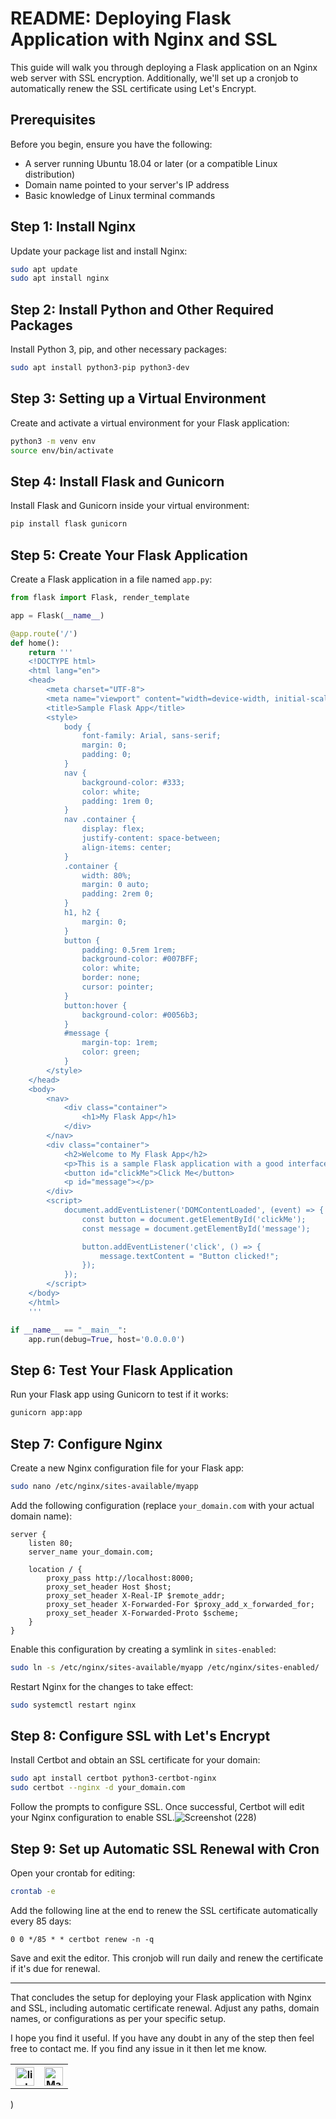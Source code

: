

# README: Deploying Flask Application with Nginx and SSL

This guide will walk you through deploying a Flask application on an Nginx web server with SSL encryption. Additionally, we'll set up a cronjob to automatically renew the SSL certificate using Let's Encrypt.

## Prerequisites

Before you begin, ensure you have the following:

- A server running Ubuntu 18.04 or later (or a compatible Linux distribution)
- Domain name pointed to your server's IP address
- Basic knowledge of Linux terminal commands

## Step 1: Install Nginx

Update your package list and install Nginx:

```bash
sudo apt update
sudo apt install nginx
```

## Step 2: Install Python and Other Required Packages

Install Python 3, pip, and other necessary packages:

```bash
sudo apt install python3-pip python3-dev
```

## Step 3: Setting up a Virtual Environment

Create and activate a virtual environment for your Flask application:

```bash
python3 -m venv env
source env/bin/activate
```

## Step 4: Install Flask and Gunicorn

Install Flask and Gunicorn inside your virtual environment:

```bash
pip install flask gunicorn
```

## Step 5: Create Your Flask Application

Create a Flask application in a file named `app.py`:

```python
from flask import Flask, render_template

app = Flask(__name__)

@app.route('/')
def home():
    return '''
    <!DOCTYPE html>
    <html lang="en">
    <head>
        <meta charset="UTF-8">
        <meta name="viewport" content="width=device-width, initial-scale=1.0">
        <title>Sample Flask App</title>
        <style>
            body {
                font-family: Arial, sans-serif;
                margin: 0;
                padding: 0;
            }
            nav {
                background-color: #333;
                color: white;
                padding: 1rem 0;
            }
            nav .container {
                display: flex;
                justify-content: space-between;
                align-items: center;
            }
            .container {
                width: 80%;
                margin: 0 auto;
                padding: 2rem 0;
            }
            h1, h2 {
                margin: 0;
            }
            button {
                padding: 0.5rem 1rem;
                background-color: #007BFF;
                color: white;
                border: none;
                cursor: pointer;
            }
            button:hover {
                background-color: #0056b3;
            }
            #message {
                margin-top: 1rem;
                color: green;
            }
        </style>
    </head>
    <body>
        <nav>
            <div class="container">
                <h1>My Flask App</h1>
            </div>
        </nav>
        <div class="container">
            <h2>Welcome to My Flask App</h2>
            <p>This is a sample Flask application with a good interface.</p>
            <button id="clickMe">Click Me</button>
            <p id="message"></p>
        </div>
        <script>
            document.addEventListener('DOMContentLoaded', (event) => {
                const button = document.getElementById('clickMe');
                const message = document.getElementById('message');

                button.addEventListener('click', () => {
                    message.textContent = "Button clicked!";
                });
            });
        </script>
    </body>
    </html>
    '''

if __name__ == "__main__":
    app.run(debug=True, host='0.0.0.0')
```

## Step 6: Test Your Flask Application

Run your Flask app using Gunicorn to test if it works:

```bash
gunicorn app:app
```

## Step 7: Configure Nginx

Create a new Nginx configuration file for your Flask app:

```bash
sudo nano /etc/nginx/sites-available/myapp
```

Add the following configuration (replace `your_domain.com` with your actual domain name):

```nginx
server {
    listen 80;
    server_name your_domain.com;

    location / {
        proxy_pass http://localhost:8000;
        proxy_set_header Host $host;
        proxy_set_header X-Real-IP $remote_addr;
        proxy_set_header X-Forwarded-For $proxy_add_x_forwarded_for;
        proxy_set_header X-Forwarded-Proto $scheme;
    }
}
```

Enable this configuration by creating a symlink in `sites-enabled`:

```bash
sudo ln -s /etc/nginx/sites-available/myapp /etc/nginx/sites-enabled/
```

Restart Nginx for the changes to take effect:

```bash
sudo systemctl restart nginx
```

## Step 8: Configure SSL with Let's Encrypt

Install Certbot and obtain an SSL certificate for your domain:

```bash
sudo apt install certbot python3-certbot-nginx
sudo certbot --nginx -d your_domain.com
```

Follow the prompts to configure SSL. Once successful, Certbot will edit your Nginx configuration to enable SSL.![Screenshot (228)](https://github.com/prateekmudgal/flask-app-deploy-with-nginx-ssl/assets/115731219/a4fb3b9f-63ab-40b2-b794-8e3b8181050c)




## Step 9: Set up Automatic SSL Renewal with Cron

Open your crontab for editing:

```bash
crontab -e
```

Add the following line at the end to renew the SSL certificate automatically every 85 days:

```cron
0 0 */85 * * certbot renew -n -q
```

Save and exit the editor. This cronjob will run daily and renew the certificate if it's due for renewal.

---

That concludes the setup for deploying your Flask application with Nginx and SSL, including automatic certificate renewal. Adjust any paths, domain names, or configurations as per your specific setup.

I hope you find it useful. If you have any doubt in any of the step then feel free to contact me.
If you find any issue in it then let me know.



<!-- [![Build Status](https://img.icons8.com/color/452/linkedin.png)](https://www.linkedin.com/in/prateek-mudgal-devops) -->


<table>
  <tr>
    <th><a href="https://www.linkedin.com/in/prateek-mudgal-devops" target="_blank"><img src="https://img.icons8.com/color/452/linkedin.png" alt="linkedin" width="30"/><a/></th>
    <th><a href="mailto:mudgalprateek00@gmail.com" target="_blank"><img src="https://img.icons8.com/color/344/gmail-new.png" alt="Mail" width="30"/><a/>
</th>
  </tr>
</table>) 


